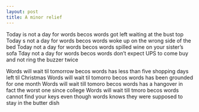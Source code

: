 ```yaml
---
layout: post
title: A minor relief
---
```


Today is not a day for words becos words got left waiting at the bust top  Today s not a day for words becos words woke up on the wrong side of the bed  Today not a day for words becos words spilled wine on your sister&#8217;s sofa  Tday not a day for words becos words don&#8217;t expect UPS to come buy and not ring the buzzer twice

Words will wait til tomorrow becos words has less than five shopping days left til Christmas  Words will wait til tomorro becos words has been grounded for one month  Words will wait till tomoro becos words has a hangover in fact the worst one since college  Words will wait till tmoro becos words cannot find your keys even though words knows they were supposed to stay in the butter dish